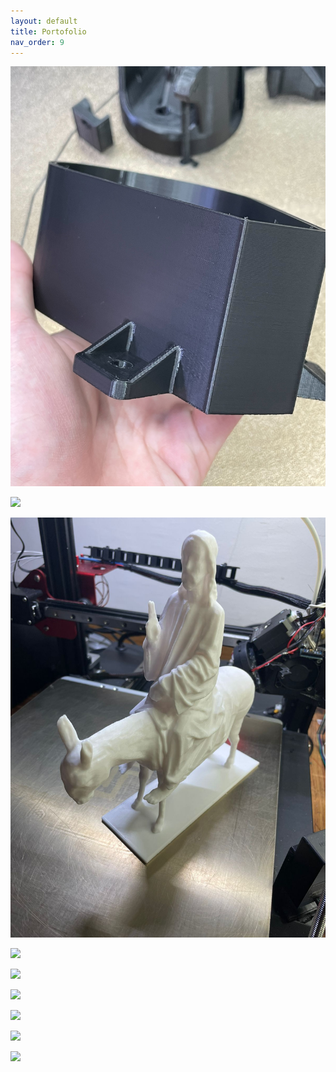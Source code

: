 ```yaml
---
layout: default
title: Portofolio
nav_order: 9
---
```


![](./images/portofolio1.jpg)

![](./images/portofolio2.jpg)

![](./images/portofolio3.jpg)

![](./images/portofolio4.jpg)

![](./images/portofolio5.jpg)

![](./images/portofolio6.jpg)

![](./images/portofolio7.jpg)

![](./images/portofolio8.jpg)

![](./images/portofolio9.jpg)
